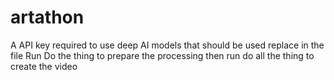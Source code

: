 # artathon


A API key required to use deep AI models that should be used replace in the file
Run Do the thing to prepare the processing
then run do all the thing to create the video
